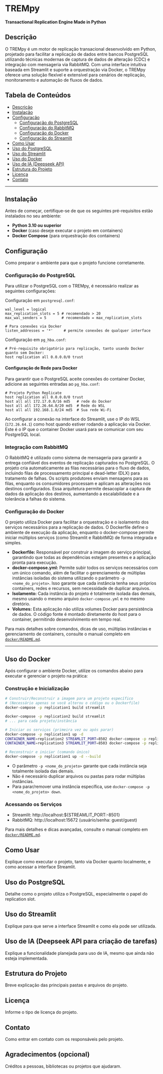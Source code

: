 # TREMpy

**Transactional Replication Engine Made in Python**

## Descrição
O TREMpy é um motor de replicação transacional desenvolvido em Python, projetado para facilitar a replicação de dados entre bancos PostgreSQL utilizando técnicas modernas de captura de dados de alteração (CDC) e integração com mensageria via RabbitMQ. Com uma interface intuitiva baseada em Streamlit e suporte a orquestração via Docker, o TREMpy oferece uma solução flexível e extensível para cenários de replicação, monitoramento e automação de fluxos de dados.

## Tabela de Conteúdos
- [Descrição](#descrição)
- [Instalação](#instalação)
- [Configuração](#configuração)
  - [Configuração do PostgreSQL](#configuração-do-postgresql)
  - [Configuração do RabbitMQ](#configuração-do-rabbitmq)
  - [Configuração do Docker](#configuração-do-docker)
  - [Configuração do Streamlit](#configuração-do-streamlit)
- [Como Usar](#como-usar)
- [Uso do PostgreSQL](#uso-do-postgresql)
- [Uso do Streamlit](#uso-do-streamlit)
- [Uso do Docker](#uso-do-docker)
- [Uso de IA (Deepseek API)](#uso-de-ia-deepseek-api)
- [Estrutura do Projeto](#estrutura-do-projeto)
- [Licença](#licença)
- [Contato](#contato)

---

## Instalação

Antes de começar, certifique-se de que os seguintes pré-requisitos estão instalados no seu ambiente:

- **Python 3.10 ou superior**
- **Docker** (caso deseje executar o projeto em containers)
- **Docker Compose** (para orquestração dos containers)

## Configuração
Como preparar o ambiente para que o projeto funcione corretamente.

### Configuração do PostgreSQL

Para utilizar o PostgreSQL com o TREMpy, é necessário realizar as seguintes configurações:

Configuração em `postgresql.conf`:
```
wal_level = logical
max_replication_slots = 5 # recomendado > 20
max_wal_senders = 5       # recomendado = max_replication_slots

# Para conexões via Docker
listen_addresses = '*'     # permite conexões de qualquer interface
```

Configuração em `pg_hba.conf`:
```
# Pré-requisito obrigatório para replicação, tanto usando Docker quanto sem Docker:
host replication all 0.0.0.0/0 trust
```

#### Configuração de Rede para Docker

Para garantir que o PostgreSQL aceite conexões do container Docker, adicione as seguintes entradas ao `pg_hba.conf`:

```
# Projeto Python Replicate
host replication all 0.0.0.0/0 trust
host all all 172.17.0.0/16 md5   # rede do Docker
host all all 172.26.64.0/20 md5  # Rede do WSL
host all all 192.168.1.0/24 md5  # Sua rede Wi-Fi
```

Ao configurar a conexão na interface do Streamlit, use o IP do WSL (`172.26.64.1`) como host quando estiver rodando a aplicação via Docker. Este é o IP que o container Docker usará para se comunicar com seu PostgreSQL local.

### Integração com RabbitMQ

O RabbitMQ é utilizado como sistema de mensageria para garantir a entrega confiável dos eventos de replicação capturados no PostgreSQL. O projeto cria automaticamente as filas necessárias para o fluxo de dados, incluindo filas de processamento principal e dead-letter (DLX) para tratamento de falhas. Os scripts produtores enviam mensagens para as filas, enquanto os consumidores processam e aplicam as alterações nos destinos configurados. Essa arquitetura permite desacoplar a captura de dados da aplicação dos destinos, aumentando a escalabilidade e a tolerância a falhas do sistema.

### Configuração do Docker

O projeto utiliza Docker para facilitar a orquestração e o isolamento dos serviços necessários para a replicação de dados. O Dockerfile define o ambiente de execução da aplicação, enquanto o docker-compose permite iniciar múltiplos serviços (como Streamlit e RabbitMQ) de forma integrada e simples.

- **Dockerfile:** Responsável por construir a imagem do serviço principal, garantindo que todas as dependências estejam presentes e a aplicação pronta para execução.
- **docker-compose.yml:** Permite subir todos os serviços necessários com um único comando, além de facilitar o gerenciamento de múltiplas instâncias isoladas do sistema utilizando o parâmetro `-p <nome_do_projeto>`. Isso garante que cada instância tenha seus próprios containers, redes e recursos, sem necessidade de duplicar arquivos.
- **Isolamento:** Cada instância do projeto é totalmente isolada das demais, mesmo usando o mesmo arquivo `docker-compose.yml` e no mesmo diretório.
- **Volumes:** Esta aplicação não utiliza volumes Docker para persistência de dados. O código fonte é montado diretamente do host para o container, permitindo desenvolvimento em tempo real.

Para mais detalhes sobre comandos, dicas de uso, múltiplas instâncias e gerenciamento de containers, consulte o manual completo em [`docker/README.md`](docker/README.md).

---

## Uso do Docker

Após configurar o ambiente Docker, utilize os comandos abaixo para executar e gerenciar o projeto na prática:

### Construção e Inicialização

```bash
# Construir/Reconstruir a imagem para um projeto específico
# (Necessário apenas se você alterou o código ou o Dockerfile)
docker-compose -p replication1 build streamlit

docker-compose -p replication2 build streamlit
# ... para cada projeto/instância

# Iniciar os serviços (primeira vez ou após parar)
docker-compose -p replication1 up -d
CONTAINER_NAME=replication2 STREAMLIT_PORT=8502 docker-compose -p replication2 up -d
CONTAINER_NAME=replication3 STREAMLIT_PORT=8503 docker-compose -p replication3 up -d

# Reconstruir e iniciar (comando único)
docker-compose -p replication1 up -d --build
```

- O parâmetro `-p <nome_do_projeto>` garante que cada instância seja totalmente isolada das demais.
- Não é necessário duplicar arquivos ou pastas para rodar múltiplas instâncias.
- Para parar/remover uma instância específica, use `docker-compose -p <nome_do_projeto> down`.

### Acessando os Serviços

- Streamlit: http://localhost:${STREAMLIT_PORT:-8501}
- RabbitMQ: http://localhost:15672 (usuário/senha: guest/guest)

Para mais detalhes e dicas avançadas, consulte o manual completo em [`docker/README.md`](docker/README.md).

## Como Usar
Explique como executar o projeto, tanto via Docker quanto localmente, e como acessar a interface Streamlit.

## Uso do PostgreSQL
Detalhe como o projeto utiliza o PostgreSQL, especialmente o papel do replication slot.

## Uso do Streamlit
Explique para que serve a interface Streamlit e como ela pode ser utilizada.

## Uso de IA (Deepseek API para criação de tarefas)
Explique a funcionalidade planejada para uso de IA, mesmo que ainda não esteja implementada.

## Estrutura do Projeto
Breve explicação das principais pastas e arquivos do projeto.

## Licença
Informe o tipo de licença do projeto.

## Contato
Como entrar em contato com os responsáveis pelo projeto.

## Agradecimentos (opcional)
Créditos a pessoas, bibliotecas ou projetos que ajudaram. 